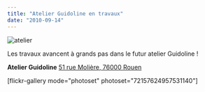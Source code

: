 ```yaml
---
title: "Atelier Guidoline en travaux"
date: "2010-09-14"
---
```


![](http://www.guidoline.com/wp-content/uploads/2010/09/atelier.jpg "atelier")

Les travaux avancent à grands pas dans le futur atelier Guidoline !

**Atelier Guidoline** [51 rue Molière, 76000 Rouen](http://maps.google.com/maps?f=q&source=s_q&hl=fr&geocode=&q=51+rue+Moli%C3%A8re+76000+Rouen&sll=49.438418,1.098847&sspn=0.006809,0.01929&ie=UTF8&hq=&hnear=51+Rue+Moli%C3%A8re,+76000+Rouen,+Seine-Maritime,+Haute-Normandie,+France&ll=49.438441,1.098869&spn=0.006809,0.01929&t=h&z=16&layer=c&cbll=49.438592,1.098906&panoid=3t16j-Fpy62fNWE-s-aRbQ&cbp=12,278.42,,0,3.68)

\[flickr-gallery mode="photoset" photoset="72157624957531140"\]
